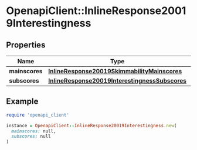 # OpenapiClient::InlineResponse20019Interestingness

## Properties

| Name | Type | Description | Notes |
| ---- | ---- | ----------- | ----- |
| **mainscores** | [**InlineResponse20019SkimmabilityMainscores**](InlineResponse20019SkimmabilityMainscores.md) |  | [optional] |
| **subscores** | [**InlineResponse20019InterestingnessSubscores**](InlineResponse20019InterestingnessSubscores.md) |  | [optional] |

## Example

```ruby
require 'openapi_client'

instance = OpenapiClient::InlineResponse20019Interestingness.new(
  mainscores: null,
  subscores: null
)
```

